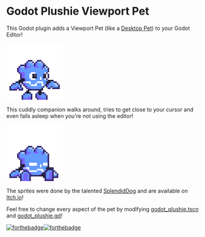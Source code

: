 # Godot Plushie Viewport Pet

This Godot plugin adds a Viewport Pet (like a [Desktop Pet](https://itch.io/games/tag-desktop-pet)) to your Godot Editor!

<img src="idle.png"></img>

This cuddly companion walks around, tries to get close to your cursor and even falls asleep when you're not using the editor!

<img src="snooze.png"></img>

The sprites were done by the talented [SplendidDog](https://splendiddog.itch.io/) and are available on [Itch.io](https://splendiddog.itch.io/simply-plush)!

Feel free to change every aspect of the pet by modifying [godot_plushie.tscn](addons/godot_plushie/godot_plushie.tscn) and [godot_plushie.gd](addons/godot_plushie/godot_plushie.gd)!

[![forthebadge](https://forthebadge.com/images/featured/featured-built-with-love.svg)](https://forthebadge.com)[![forthebadge](https://forthebadge.com/images/featured/featured-made-with-crayons.svg)](https://forthebadge.com)
